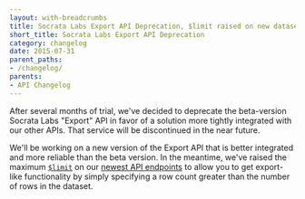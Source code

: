 ```yaml
---
layout: with-breadcrumbs
title: Socrata Labs Export API Deprecation, $limit raised on new dataset APIs
short_title: Socrata Labs Export API Deprecation
category: changelog
date: 2015-07-31
parent_paths: 
- /changelog/
parents: 
- API Changelog
---
```


After several months of trial, we've decided to deprecate the beta-version Socrata Labs "Export" API in favor of a solution more tightly integrated with our other APIs. That service will be discontinued in the near future.

We'll be working on a new version of the Export API that is better integrated and more reliable than the beta version. In the meantime, we've raised the maximum [`$limit`](/docs/paging.html) on our [newest API endpoints](/changelog/2015/04/27/new-higher-performance-apis.html) to allow you to get export-like functionality by simply specifying a row count greater than the number of rows in the dataset.

